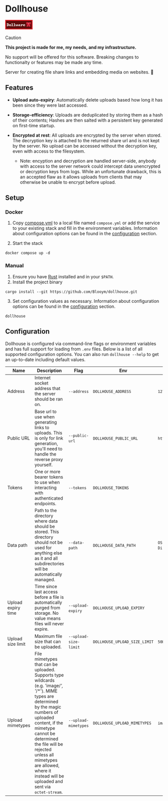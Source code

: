 # Dollhouse

![Dollware Badge](.assets/88x31.png)

> [!CAUTION]  
> **This project is made for me, my needs, and my infrastructure.**
>
> No support will be offered for this software. Breaking changes to functionalty or features may be made any time.

Server for creating file share links and embedding media on websites. 🎀

## Features

- **Upload auto-expiry**: Automatically delete uploads based how long it has been since they were last accessed.

- **Storage-efficiency**: Uploads are deduplicated by storing them as a hash of their contents; Hashes are then salted with a persistent key generated on first-time startup.

- **Encrypted at rest**: All uploads are encrypted by the server when stored. The decryption key is attached to the returned share url and is not kept by the server. No upload can be accessed without the decryption key, even with access to the filesystem.
  - Note: encyption and decryption are handled server-side, anybody with access to the server network could intercept data unencrypted or decryption keys from logs. While an unfortunate drawback, this is an accepted flaw as it allows uploads from clients that may otherwise be unable to encrypt before upload. 

## Setup

### Docker

1. Copy [compose.yml](./compose.yml) to a local file named `compose.yml` or add the
   service to your existing stack and fill in the environment variables.
   Information about configuration options can be found in the
   [configuration](#configuration) section.

2. Start the stack

```
docker compose up -d
```

### Manual

1. Ensure you have [Rust](https://www.rust-lang.org/tools/install) installed and
   in your `$PATH`.
2. Install the project binary

```
cargo install --git https://github.com/Blooym/dollhouse.git
```

3. Set configuration values as necessary.
   Information about configuration options can be found in the
   [configuration](#configuration) section.

```
dollhouse
```

## Configuration

Dollhouse is configured via command-line flags or environment variables and has full support for loading from `.env` files. Below is a list of all supported configuration options. You can also run `dollhouse --help` to get an up-to-date including default values.

| Name               | Description                                                                                                                                                                                                                                                                                                               | Flag                  | Env                           | Default                       |
| ------------------ | ------------------------------------------------------------------------------------------------------------------------------------------------------------------------------------------------------------------------------------------------------------------------------------------------------------------------- | --------------------- | ----------------------------- | ----------------------------- |
| Address            | Internet socket address that the server should be ran on.                                                                                                                                                                                                                                                                 | `--address`           | `DOLLHOUSE_ADDRESS`           | `127.0.0.1:8731`              |
| Public URL         | Base url to use when generating links to uploads. This is only for link generation, you'll need to handle the reverse proxy yourself.                                                                                                                                                                                     | `--public-url`        | `DOLLHOUSE_PUBLIC_URL`        | `http://127.0.0.1:8731`       |
| Tokens             | One or more bearer tokens to use when interacting with authenticated endpoints.                                                                                                                                                                                                                                           | `--tokens`            | `DOLLHOUSE_TOKENS`            |                               |
| Data path          | Path to the directory where data should be stored. This directory should not be used for anything else as it and all subdirectories will be automatically managed.                                                                                                                                                        | `--data-path`         | `DOLLHOUSE_DATA_PATH`         | `OS Data Directory/dollhouse` |
| Upload expiry time | Time since last access before a file is automatically purged from storage. No value means files will never expire.                                                                                                                                                                                                        | `--upload-expiry`     | `DOLLHOUSE_UPLOAD_EXPIRY`     |                               |
| Upload size limit  | Maximum file size that can be uploaded.                                                                                                                                                                                                                                                                                   | `--upload-size-limit` | `DOLLHOUSE_UPLOAD_SIZE_LIMIT` | `50MB`                        |
| Upload mimetypes   | File mimetypes that can be uploaded. Supports type wildcards (e.g. 'image/*', '*/*'). MIME types are determined by the magic numbers of uploaded content, if the mimetype cannot be determined the file will be rejected unless all mimetypes are allowed, where it instead will be uploaded and sent via `octet-stream`. | `--upload-mimetypes`  | `DOLLHOUSE_UPLOAD_MIMETYPES`  | `image/*`, `video/*`          |
